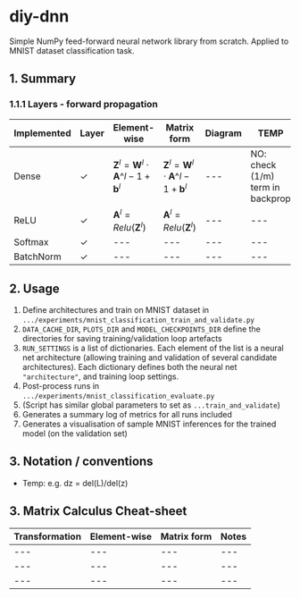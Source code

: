 # diy-dnn
Simple NumPy feed-forward neural network library from scratch. Applied to MNIST dataset classification task.

## 1. Summary

### 1.1.1 Layers - forward propagation

| Implemented | Layer | Element-wise | Matrix form | Diagram | TEMP | 
| --- | --- | --- | --- | --- | --- |
| Dense | ✓ | $\mathbf{Z}^l = \mathbf{W}^l \cdot \mathbf{A}\^{l-1} + \mathbf{b}^l$ | $\mathbf{Z}^l = \mathbf{W}^l \cdot \mathbf{A}\^{l-1} + \mathbf{b}^l$ | --- | NO: check (1/m) term in backprop |
| ReLU | ✓ | $\mathbf{A}^l = Relu(\mathbf{Z}^l)$ | $\mathbf{A}^l = Relu(\mathbf{Z}^l)$ | --- | --- |
| Softmax | ✓ | --- | --- | --- | --- |
| BatchNorm | ✓ | --- | --- | --- | --- |

## 2. Usage
1. Define architectures and train on MNIST dataset in `.../experiments/mnist_classification_train_and_validate.py`
  1. `DATA_CACHE_DIR`, `PLOTS_DIR` and `MODEL_CHECKPOINTS_DIR` define the directories for saving training/validation loop artefacts
  2. `RUN_SETTINGS` is a list of dictionaries. Each element of the list is a neural net architecture (allowing training and validation of several candidate architectures). Each dictionary defines both the neural net `"architecture"`, and training loop settings.
2. Post-process runs in `.../experiments/mnist_classification_evaluate.py`
  1. (Script has similar global parameters to set as `...train_and_validate`)
  2. Generates a summary log of metrics for all runs included
  3. Generates a visualisation of sample MNIST inferences for the trained model (on the validation set)

## 3. Notation / conventions
- Temp: e.g. dz = del(L)/del(z)

## 3. Matrix Calculus Cheat-sheet

| Transformation | Element-wise | Matrix form | Notes |
| --- | --- | --- | --- |
| --- | --- | --- | --- |
| --- | --- | --- | --- |
| --- | --- | --- | --- |
